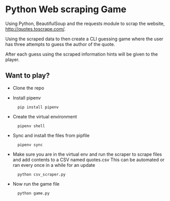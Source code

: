 # Python Web scraping Game

Using Python, BeautifulSoup and the requests module to scrap the website, http://quotes.toscrape.com/.

Using the scraped data to then create a CLI guessing game where the user has three attempts to guess the author of the quote.

After each guess using the scraped information hints will be given to the player.

## Want to play? 

- Clone the repo

- Install pipenv

        pip install pipenv

- Create the virtual environment

        pipenv shell

- Sync and install the files from pipfile

        pipenv sync

- Make sure you are in the virtual env and run the scraper to scrape files and add contents to a CSV named quotes.csv
        This can be automated or ran every once in a while for an update

        python csv_scraper.py

- Now run the game file

        python game.py